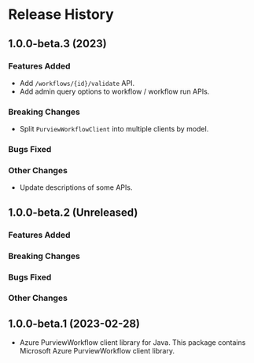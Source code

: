 # Release History

## 1.0.0-beta.3 (2023)

### Features Added
- Add `/workflows/{id}/validate` API.
- Add admin query options to workflow / workflow run APIs.

### Breaking Changes
- Split `PurviewWorkflowClient` into multiple clients by model.

### Bugs Fixed

### Other Changes
- Update descriptions of some APIs.

## 1.0.0-beta.2 (Unreleased)

### Features Added

### Breaking Changes

### Bugs Fixed

### Other Changes

## 1.0.0-beta.1 (2023-02-28)

- Azure PurviewWorkflow client library for Java. This package contains Microsoft Azure PurviewWorkflow client library.

